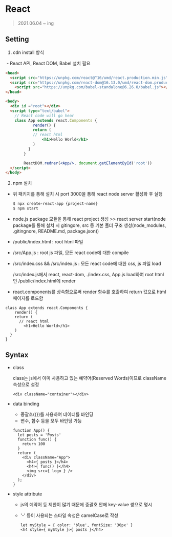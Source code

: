 # React

> 2021.06.04 ~ ing



## Setting

1) cdn install 방식

​	- React API, React DOM, Babel 설치 필요

```html
<head>
  <script src="https://unpkg.com/react@^16/umd/react.production.min.js"></script>
  <script src="https://unpkg.com/react-dom@16.13.0/umd/react-dom.production.min.js"></script>
	<script src="https://unpkg.com/babel-standalone@6.26.0/babel.js"></script>
</head>

<body>
  <div id ="root"></div>
  <script type="text/babel">
  	// React code will go hear
  	class App extends react.Components {
			render() {
    		return (
      		// react html
    			<h1>Hello World</h1>
    		)
		  }
		}

		ReactDOM.redner(<App/>, document,getElementById('root'))
  </script>
</body>
```

2) npm 설치

- 위 패키지를 통해 설치 시 port 3000을 통해 react node server 활성화 후 실행

  ```bash
  $ npx create-react-app {project-name}
  $ npm start
  ```

- node.js package 모듈을 통해 react project 생성  >> react server start(node package를 통해 설치 시 gitingore, src 등 기본 폴더 구조 생성(node_modules, .gitingnore, README.md, package.json))

- /public/index.html : root html 파일

- /src/App.js : root js 파일, 모든 react code에 대한 compile

- /src/index.css  &&  /src/index.js : 모든 react code에 대한 css, js 파일 load

  /src/index.js에서 react, react-dom, ./index.css, App.js load하여 root html인 /public/index.html에 render



- react.components를 상속함으로써 render 함수를 호출하여 return 값으로 html 페이지를 로드함

```React
class App extends react.Components {
	render() {
    return (
      // react html
    	<h1>Hello World</h1>
    )
  }
}
```



## Syntax

- class

  class는 js에서 이미 사용하고 있는 예약어(Reserved Words)이므로 className 속성으로 설정

  ```react
  <div className="container"></div>
  ```

- data binding

  - 중괄호({})를 사용하여 데이터를 바인딩
  - 변수, 함수 등을 모두 바인딩 가능

  ```react
  function App() {
    let posts = 'Posts'
    function func() {
      return 100
    }
    return (
      <div className="App">
        <h4>{ posts }</h4>
        <h4>{ func() }</h4>
        <img src={ logo } />
      </div>
    );
  }
  ```

- style attribute

  - js의 예약어 등 제한이 많기 때문에 중괄호 안에 key-value 쌍으로 명시

  - '-' 등이 사용되는 스타일 속성은 camelCase로 작성

    ```react
    let myStyle = { color: 'blue', fontSize: '30px' }
    <h4 style={ myStyle }>{ posts }</h4>
    ```

    

  
